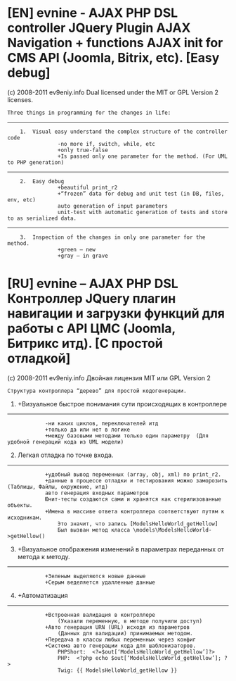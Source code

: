 [EN] evnine - AJAX PHP DSL controller JQuery Plugin AJAX Navigation + functions AJAX init for CMS API (Joomla, Bitrix, etc). [Easy debug]
================================
(c) 2008-2011 ev9eniy.info 
Dual licensed under the MIT or GPL Version 2 licenses.

	Three things in programming for the changes in life:
----
		1.	Visual easy understand the complex structure of the controller code 
					-no more if, switch, while, etc
					+only true-false
					+Is passed only one parameter for the method. (For UML to PHP generation)
----
		2.	Easy debug 
					+beautiful print_r2
					+“frozen” data for debug and unit test (in DB, files, env, etc)
					auto generation of input parameters
					unit-test with automatic generation of tests and store to as serialized data.
----
		3.	Inspection of the changes in only one parameter for the method.
					+green – new 
					+gray – in grave

[RU] evnine – AJAX PHP DSL Контроллер JQuery плагин навигации и загрузки функций  для работы с API ЦМС (Joomla, Битрикс итд). [С простой отладкой]
================================
(c) 2008-2011 ev9eniy.info
Двойная лицензия MIT или GPL Version 2

	Структура контроллера “дерево” для простой кодогенерации.

1.	+Визуальное быстрое понимания сути происходящих в контроллере
----
				-ни каких циклов, переключателей итд
				+только да или нет в логике
				+между базовыми методами только один параметру  (Для удобной генераций кода из UML модели) 

2.	Легкая отладка по точке вxода.
----
				+удобный вывод переменных (array, obj, xml) по print_r2.
				+данные в процессе отладки и тестирования можно заморозить (Таблицы, Файлы, окружение, итд)
				авто генерация входных параметров 
				Юнит-тесты создаются сами и хранятся как стерилизованные объекты.
				+Имена в массиве ответа контроллера соответствуют путям к исходникам.
					Это значит, что запись [ModelsHelloWorld_getHellow]
					Был вызван метод класса \models\ModelsHelloWorld->getHellow()

3.	+Визуальное отображения изменений в параметрах переданных от метода к методу.
----
				+Зеленым выделяются новые данные
				+Серым веделяется удалленные данные

4.  +Автоматизация
----
				+Встроенная валидация в контроллере 
					(Указали переменную, в методе получили доступ)
				+Авто генерация URN (URL) исxодя из параметров 
					(Данныx для валидации) принимаемыx методом.
				+Передача в классы любыx переменныx через конфиг
				+Система авто генерации кода для шаблонизаторов.
					PHPShort:  <?=$out[‘ModelsHelloWorld_getHellow’]?>
					PHP:  <?php echo $out[‘ModelsHelloWorld_getHellow’]; ?>
					Twig: {{ ModelsHelloWorld_getHellow }} 			